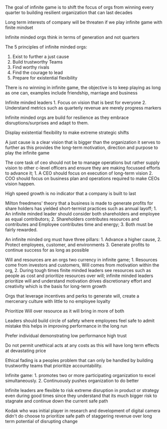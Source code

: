 The goal of infinite game is to shift the focus of orgs from winning every quarter to building resilient organization that can last decades 

Long term interests of company will be threaten if we play infinite game with finite mindset 

Infinite minded orgs think in terms of generation and not quarters

The 5 principles of infinite minded orgs:

1. Exist to further a just cause
2. Build trustworthy Teams 
3. Find worthy rivals 
4. Find the courage to lead
5. Prepare for existential flexibility 

There is no winning in infinite game, the objective is to keep playing as long as one can, examples include friendship, marriage and business

Infinite minded leaders 
	1. Focus on vision that is best for everyone 
	2. Understand metrics such as quarterly revenue are merely progress markers

Infinite minded orgs are build for resilience as they embrace disruptions/surprises and adapt to them.

Display existential flexibility to make extreme strategic shifts

A just cause is a clear vision that is bigger than the organization it serves to further as this provides the long-term motivation, direction and purpose to play the infinite game 

The core task of ceo should not be to manage operations but rather supply vision to other c-level officers and ensure they are making focussed efforts to advance it; 
	1. A CEO should focus on execution of long-term vision 
2. COO should focus on business plan and operations required to make CEOs vision happen.

High speed growth is no indicator that a company is built to last

Milton freedmens' theory that a business is made to generate profits for share holders has yielded short-termist practices such as annual layoff;
	1. An infinite minded leader should consider both shareholders and employee as equal contributors; 
2. Shareholders contributes resources and contributes and Employee contributes  time and energy; 
3. Both must be fairly rewarded.

An infinite minded org must have three pillars:
	1.  Advance a higher cause,
	2. Protect employees, customer, and environments 
	3. Generate profits to continue success for as long as possible

Will and resources are an orgs two currency in infinite game; 
	1. Resources come from investors and customers, Will comes from motivation within the org, 
	2. During tough times finite minded leaders see resources such as people as cost and prioritize resources over will; infinite minded leaders prioritize will and understand  motivation drives discretionary effort and creativity which is the basis for long-term growth

Orgs that leverage incentives and perks to generate will, create a mercenary culture with little to no employee loyalty 

Prioritize Will over resource as it will bring in more of both 

Leaders should build circle of safety where employees feel safe to admit mistake this helps in improving performance in the long run

Prefer individual demonstrating low performance high trust 

Do not permit unethical acts at any costs as this will have long term effects at devastating price

Ethical fading is a peoples problem that can only be handled by building trustworthy teams that prioritize accountability.

Infinite game:
	1. promotes two or more  participating organization to excel simultaneously.
	2. Continuously pushes organization to do better 

Infinite leaders are flexible to risk extreme disruption in product or strategy even during good times since they understand that its much bigger risk to stagnate and continue down the current safe path

Kodak who was initial player in research and development of digital camera didn't do choose to prioritize safe path of staggering revenue over long term potential of disrupting change  